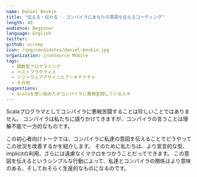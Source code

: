 ```yaml
---
name: Daniel Beskin
title: "伝える・伝わる - コンパイラにあなたの意図を伝えるコーディング"
length: 40
audience: Beginner
language: English
twitter:
github: ncreep
icon: /img/candidates/daniel-beskin.jpg
organization: ironSource Mobile
tags:
  - 関数型プログラミング
  - ベストプラクティス
  - ソフトウェアデザインとアーキテクチャ
  - その他
suggestions:
  - Scalaを使い始めたがコンパイラに悪戦苦闘している人々
---
```

Scalaプログラマとしてコンパイラに悪戦苦闘することは珍しいことではありません。
コンパイラは私たちに語りかけてきますが、コンパイラの言うことは理解不能で一方的なものです。

この初心者向けトークでは、コンパイラに私達の意図を伝えることでどうやってこの状況を改善するかを紹介します。
そのために私たちは、より宣言的な型、implicitの利用、さらには遠慮なくマクロをつかうことだってできます。
この意図を伝えるというシンプルな行動によって、私達とコンパイラの関係はより意味のある、そしておそらく生産的なものになるのです。
